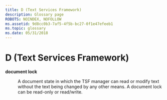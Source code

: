 ```yaml
---
title: D (Text Services Framework)
description: Glossary page
ROBOTS: NOINDEX, NOFOLLOW
ms.assetid: 9d8cc0b3-7af5-4f5b-bc27-0f1e47efeeb1
ms.topic: glossary
ms.date: 05/31/2018
---
```


# D (Text Services Framework)

<dl> <dt>

<span id="_tsf_document_lock_gly"></span><span id="_TSF_DOCUMENT_LOCK_GLY"></span>**document lock**
</dt> <dd>

A document state in which the TSF manager can read or modify text without the text being changed by any other means. A document lock can be read-only or read/write.

</dd> </dl>

 

 





